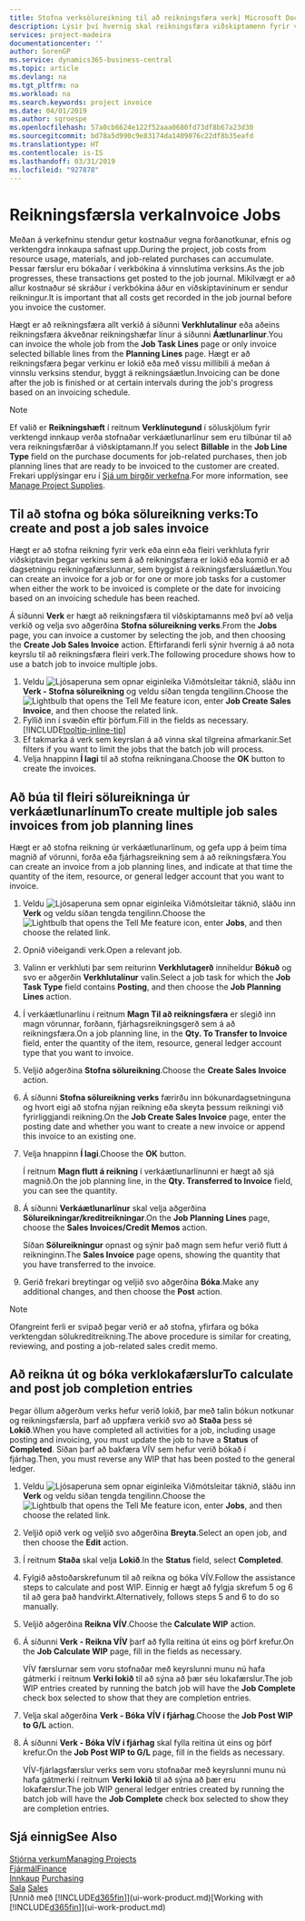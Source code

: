 ```yaml
---
title: Stofna verksölureikning til að reikningsfæra verk| Microsoft Docs
description: Lýsir því hvernig skal reikningsfæra viðskiptamenn fyrir verkútgjöld þegar á verkið líður.
services: project-madeira
documentationcenter: ''
author: SorenGP
ms.service: dynamics365-business-central
ms.topic: article
ms.devlang: na
ms.tgt_pltfrm: na
ms.workload: na
ms.search.keywords: project invoice
ms.date: 04/01/2019
ms.author: sgroespe
ms.openlocfilehash: 57a0cb6624e122f52aaa0680fd73df8b67a23d30
ms.sourcegitcommit: bd78a5d990c9e83174da1409076c22df8b35eafd
ms.translationtype: HT
ms.contentlocale: is-IS
ms.lasthandoff: 03/31/2019
ms.locfileid: "927878"
---
```

# <a name="invoice-jobs"></a><span data-ttu-id="603d9-103">Reikningsfærsla verka</span><span class="sxs-lookup"><span data-stu-id="603d9-103">Invoice Jobs</span></span>
<span data-ttu-id="603d9-104">Meðan á verkefninu stendur getur kostnaður vegna forðanotkunar, efnis og verktengdra innkaupa safnast upp.</span><span class="sxs-lookup"><span data-stu-id="603d9-104">During the project, job costs from resource usage, materials, and job-related purchases can accumulate.</span></span> <span data-ttu-id="603d9-105">Þessar færslur eru bókaðar í verkbókina á vinnslutíma verksins.</span><span class="sxs-lookup"><span data-stu-id="603d9-105">As the job progresses, these transactions get posted to the job journal.</span></span> <span data-ttu-id="603d9-106">Mikilvægt er að allur kostnaður sé skráður í verkbókina áður en viðskiptavininum er sendur reikningur.</span><span class="sxs-lookup"><span data-stu-id="603d9-106">It is important that all costs get recorded in the job journal before you invoice the customer.</span></span>

<span data-ttu-id="603d9-107">Hægt er að reikningsfæra allt verkið á síðunni **Verkhlutalínur** eða aðeins reikningsfæra ákveðnar reikningshæfar línur á síðunni **Áætlunarlínur**.</span><span class="sxs-lookup"><span data-stu-id="603d9-107">You can invoice the whole job from the **Job Task Lines** page or only invoice selected billable lines from the **Planning Lines** page.</span></span> <span data-ttu-id="603d9-108">Hægt er að reikningsfæra þegar verkinu er lokið eða með vissu millibili á meðan á vinnslu verksins stendur, byggt á reikningsáætlun.</span><span class="sxs-lookup"><span data-stu-id="603d9-108">Invoicing can be done after the job is finished or at certain intervals during the job's progress based on an invoicing schedule.</span></span>

> [!NOTE]  
>   <span data-ttu-id="603d9-109">Ef valið er **Reikningshæft** í reitnum **Verklínutegund** í söluskjölum fyrir verktengd innkaup verða stofnaðar verkáætlunarlínur sem eru tilbúnar til að vera reikningsfærðar á viðskiptamann.</span><span class="sxs-lookup"><span data-stu-id="603d9-109">If you select **Billable** in the **Job Line Type** field on the purchase documents for job-related purchases, then job planning lines that are ready to be invoiced to the customer are created.</span></span> <span data-ttu-id="603d9-110">Frekari upplýsingar eru í [Sjá um birgðir verkefna](projects-how-manage-project-supplies.md).</span><span class="sxs-lookup"><span data-stu-id="603d9-110">For more information, see [Manage Project Supplies](projects-how-manage-project-supplies.md).</span></span>

## <a name="to-create-and-post-a-job-sales-invoice"></a><span data-ttu-id="603d9-111">Til að stofna og bóka sölureikning verks:</span><span class="sxs-lookup"><span data-stu-id="603d9-111">To create and post a job sales invoice</span></span>
<span data-ttu-id="603d9-112">Hægt er að stofna reikning fyrir verk eða einn eða fleiri verkhluta fyrir viðskiptavin þegar verkinu sem á að reikningsfæra er lokið eða komið er að dagsetningu reikningafærslunnar, sem byggist á reikningsfærsluáætlun.</span><span class="sxs-lookup"><span data-stu-id="603d9-112">You can create an invoice for a job or for one or more job tasks for a customer when either the work to be invoiced is complete or the date for invoicing based on an invoicing schedule has been reached.</span></span>

<span data-ttu-id="603d9-113">Á síðunni **Verk** er hægt að reikningsfæra til viðskiptamanns með því að velja verkið og velja svo aðgerðina **Stofna sölureikning verks**.</span><span class="sxs-lookup"><span data-stu-id="603d9-113">From the **Jobs** page, you can invoice a customer by selecting the job, and then choosing the **Create Job Sales Invoice** action.</span></span> <span data-ttu-id="603d9-114">Eftirfarandi ferli sýnir hvernig á að nota keyrslu til að reikningsfæra fleiri verk.</span><span class="sxs-lookup"><span data-stu-id="603d9-114">The following procedure shows how to use a batch job to invoice multiple jobs.</span></span>  

1. <span data-ttu-id="603d9-115">Veldu ![Ljósaperuna sem opnar eiginleika Viðmótsleitar](media/ui-search/search_small.png "Segðu mér hvað þú vilt gera") táknið, sláðu inn **Verk - Stofna sölureikning** og veldu síðan tengda tengilinn.</span><span class="sxs-lookup"><span data-stu-id="603d9-115">Choose the ![Lightbulb that opens the Tell Me feature](media/ui-search/search_small.png "Tell me what you want to do") icon, enter **Job Create Sales Invoice**, and then choose the related link.</span></span>  
2. <span data-ttu-id="603d9-116">Fyllið inn í svæðin eftir þörfum.</span><span class="sxs-lookup"><span data-stu-id="603d9-116">Fill in the fields as necessary.</span></span> [!INCLUDE[tooltip-inline-tip](includes/tooltip-inline-tip_md.md)]
3. <span data-ttu-id="603d9-117">Ef takmarka á verk sem keyrslan á að vinna skal tilgreina afmarkanir.</span><span class="sxs-lookup"><span data-stu-id="603d9-117">Set filters if you want to limit the jobs that the batch job will process.</span></span>
4. <span data-ttu-id="603d9-118">Velja hnappinn **Í lagi** til að stofna reikningana.</span><span class="sxs-lookup"><span data-stu-id="603d9-118">Choose the **OK** button to create the invoices.</span></span>  

## <a name="to-create-multiple-job-sales-invoices-from-job-planning-lines"></a><span data-ttu-id="603d9-119">Að búa til fleiri sölureikninga úr verkáætlunarlínum</span><span class="sxs-lookup"><span data-stu-id="603d9-119">To create multiple job sales invoices from job planning lines</span></span>
<span data-ttu-id="603d9-120">Hægt er að stofna reikning úr verkáætlunarlínum, og gefa upp á þeim tíma magnið af vörunni, forða eða fjárhagsreikning sem á að reikningsfæra.</span><span class="sxs-lookup"><span data-stu-id="603d9-120">You can create an invoice from a job planning lines, and indicate at that time the quantity of the item, resource, or general ledger account that you want to invoice.</span></span>

1. <span data-ttu-id="603d9-121">Veldu ![Ljósaperuna sem opnar eiginleika Viðmótsleitar](media/ui-search/search_small.png "Segðu mér hvað þú vilt gera") táknið, sláðu inn **Verk** og veldu síðan tengda tengilinn.</span><span class="sxs-lookup"><span data-stu-id="603d9-121">Choose the ![Lightbulb that opens the Tell Me feature](media/ui-search/search_small.png "Tell me what you want to do") icon, enter **Jobs**, and then choose the related link.</span></span>
2. <span data-ttu-id="603d9-122">Opnið viðeigandi verk.</span><span class="sxs-lookup"><span data-stu-id="603d9-122">Open a relevant job.</span></span>
3. <span data-ttu-id="603d9-123">Valinn er verkhluti þar sem reiturinn **Verkhlutagerð** inniheldur **Bókuð** og svo er aðgerðin **Verkhlutalínur** valin.</span><span class="sxs-lookup"><span data-stu-id="603d9-123">Select a job task for which the **Job Task Type** field contains **Posting**, and then choose the **Job Planning Lines** action.</span></span>  
4. <span data-ttu-id="603d9-124">Í verkáætlunarlínu í reitnum **Magn Til að reikningsfæra** er slegið inn magn vörunnar, forðann, fjárhagsreikningsgerð sem á að reikningsfæra.</span><span class="sxs-lookup"><span data-stu-id="603d9-124">On a job planning line, in the **Qty. To Transfer to Invoice** field, enter the quantity of the item, resource, general ledger account type that you want to invoice.</span></span>  
5. <span data-ttu-id="603d9-125">Veljið aðgerðina **Stofna sölureikning**.</span><span class="sxs-lookup"><span data-stu-id="603d9-125">Choose the **Create Sales Invoice** action.</span></span>
6. <span data-ttu-id="603d9-126">Á síðunni **Stofna sölureikning verks** færirðu inn bókunardagsetninguna og hvort eigi að stofna nýjan reikning eða skeyta þessum reikningi við fyrirliggjandi reikning.</span><span class="sxs-lookup"><span data-stu-id="603d9-126">On the **Job Create Sales Invoice** page, enter the posting date and whether you want to create a new invoice or append this invoice to an existing one.</span></span>
7. <span data-ttu-id="603d9-127">Velja hnappinn **Í lagi**.</span><span class="sxs-lookup"><span data-stu-id="603d9-127">Choose the **OK** button.</span></span>  

    <span data-ttu-id="603d9-128">Í reitnum **Magn flutt á reikning** í verkáætlunarlínunni er hægt að sjá magnið.</span><span class="sxs-lookup"><span data-stu-id="603d9-128">On the job planning line, in the **Qty. Transferred to Invoice** field, you can see the quantity.</span></span>
8. <span data-ttu-id="603d9-129">Á síðunni **Verkáætlunarlínur** skal velja aðgerðina **Sölureikningar/kreditreikningar**.</span><span class="sxs-lookup"><span data-stu-id="603d9-129">On the **Job Planning Lines** page, choose the **Sales Invoices/Credit Memos** action.</span></span>

    <span data-ttu-id="603d9-130">Síðan **Sölureikningur** opnast og sýnir það magn sem hefur verið flutt á reikninginn.</span><span class="sxs-lookup"><span data-stu-id="603d9-130">The **Sales Invoice** page opens, showing the quantity that you have transferred to the invoice.</span></span>  
9. <span data-ttu-id="603d9-131">Gerið frekari breytingar og veljið svo aðgerðina **Bóka**.</span><span class="sxs-lookup"><span data-stu-id="603d9-131">Make any additional changes, and then choose the **Post** action.</span></span>

> [!NOTE]  
>   <span data-ttu-id="603d9-132">Ofangreint ferli er svipað þegar verið er að stofna, yfirfara og bóka verktengdan sölukreditreikning.</span><span class="sxs-lookup"><span data-stu-id="603d9-132">The above procedure is similar for creating, reviewing, and posting a job-related sales credit memo.</span></span>

## <a name="to-calculate-and-post-job-completion-entries"></a><span data-ttu-id="603d9-133">Að reikna út og bóka verklokafærslur</span><span class="sxs-lookup"><span data-stu-id="603d9-133">To calculate and post job completion entries</span></span>
<span data-ttu-id="603d9-134">Þegar öllum aðgerðum verks hefur verið lokið, þar með talin bókun notkunar og reikningsfærsla, þarf að uppfæra verkið svo að **Staða** þess sé **Lokið**.</span><span class="sxs-lookup"><span data-stu-id="603d9-134">When you have completed all activities for a job, including usage posting and invoicing, you must update the job to have a **Status** of **Completed**.</span></span> <span data-ttu-id="603d9-135">Síðan þarf að bakfæra VÍV sem hefur verið bókað í fjárhag.</span><span class="sxs-lookup"><span data-stu-id="603d9-135">Then, you must reverse any WIP that has been posted to the general ledger.</span></span>

1. <span data-ttu-id="603d9-136">Veldu ![Ljósaperuna sem opnar eiginleika Viðmótsleitar](media/ui-search/search_small.png "Segðu mér hvað þú vilt gera") táknið, sláðu inn **Verk** og veldu síðan tengda tengilinn.</span><span class="sxs-lookup"><span data-stu-id="603d9-136">Choose the ![Lightbulb that opens the Tell Me feature](media/ui-search/search_small.png "Tell me what you want to do") icon, enter **Jobs**, and then choose the related link.</span></span>  
2. <span data-ttu-id="603d9-137">Veljið opið verk og veljið svo aðgerðina **Breyta**.</span><span class="sxs-lookup"><span data-stu-id="603d9-137">Select an open job, and then choose the **Edit** action.</span></span>
3. <span data-ttu-id="603d9-138">Í reitnum **Staða** skal velja **Lokið**.</span><span class="sxs-lookup"><span data-stu-id="603d9-138">In the **Status** field, select **Completed**.</span></span>
4. <span data-ttu-id="603d9-139">Fylgið aðstoðarskrefunum til að reikna og bóka VÍV.</span><span class="sxs-lookup"><span data-stu-id="603d9-139">Follow the assistance steps to calculate and post WIP.</span></span> <span data-ttu-id="603d9-140">Einnig er hægt að fylgja skrefum 5 og 6 til að gera það handvirkt.</span><span class="sxs-lookup"><span data-stu-id="603d9-140">Alternatively, follows steps 5 and 6 to do so manually.</span></span>  
5. <span data-ttu-id="603d9-141">Veljið aðgerðina **Reikna VÍV**.</span><span class="sxs-lookup"><span data-stu-id="603d9-141">Choose the **Calculate WIP** action.</span></span>
6. <span data-ttu-id="603d9-142">Á síðunni **Verk - Reikna VÍV** þarf að fylla reitina út eins og þörf krefur.</span><span class="sxs-lookup"><span data-stu-id="603d9-142">On the **Job Calculate WIP** page, fill in the fields as necessary.</span></span>  

     <span data-ttu-id="603d9-143">VÍV færslurnar sem voru stofnaðar með keyrslunni munu nú hafa gátmerki í reitnum **Verki lokið** til að sýna að þær séu lokafærslur.</span><span class="sxs-lookup"><span data-stu-id="603d9-143">The job WIP entries created by running the batch job will have the **Job Complete** check box selected to show that they are completion entries.</span></span>  
7. <span data-ttu-id="603d9-144">Velja skal aðgerðina **Verk - Bóka VÍV í fjárhag**.</span><span class="sxs-lookup"><span data-stu-id="603d9-144">Choose the **Job Post WIP to G/L** action.</span></span>
8. <span data-ttu-id="603d9-145">Á síðunni **Verk - Bóka VÍV í fjárhag** skal fylla reitina út eins og þörf krefur.</span><span class="sxs-lookup"><span data-stu-id="603d9-145">On the **Job Post WIP to G/L** page, fill in the fields as necessary.</span></span>  

     <span data-ttu-id="603d9-146">VÍV-fjárlagsfærslur verks sem voru stofnaðar með keyrslunni munu nú hafa gátmerki í reitnum **Verki lokið** til að sýna að þær eru lokafærslur.</span><span class="sxs-lookup"><span data-stu-id="603d9-146">The job WIP general ledger entries created by running the batch job will have the **Job Complete** check box selected to show they are completion entries.</span></span>

## <a name="see-also"></a><span data-ttu-id="603d9-147">Sjá einnig</span><span class="sxs-lookup"><span data-stu-id="603d9-147">See Also</span></span>
[<span data-ttu-id="603d9-148">Stjórna verkum</span><span class="sxs-lookup"><span data-stu-id="603d9-148">Managing Projects</span></span>](projects-manage-projects.md)  
[<span data-ttu-id="603d9-149">Fjármál</span><span class="sxs-lookup"><span data-stu-id="603d9-149">Finance</span></span>](finance.md)  
<span data-ttu-id="603d9-150">[Innkaup](purchasing-manage-purchasing.md)       </span><span class="sxs-lookup"><span data-stu-id="603d9-150">[Purchasing](purchasing-manage-purchasing.md)       </span></span>  
<span data-ttu-id="603d9-151">[Sala](sales-manage-sales.md)    </span><span class="sxs-lookup"><span data-stu-id="603d9-151">[Sales](sales-manage-sales.md)    </span></span>  
<span data-ttu-id="603d9-152">[Unnið með [!INCLUDE[d365fin](includes/d365fin_md.md)]](ui-work-product.md)</span><span class="sxs-lookup"><span data-stu-id="603d9-152">[Working with [!INCLUDE[d365fin](includes/d365fin_md.md)]](ui-work-product.md)</span></span>  
